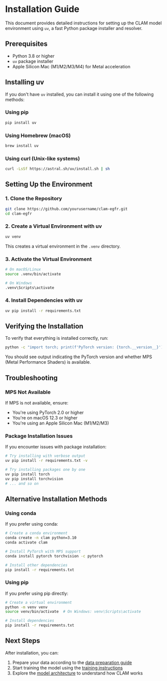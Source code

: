 # Installation Guide

This document provides detailed instructions for setting up the CLAM model environment using `uv`, a fast Python package installer and resolver.

## Prerequisites

- Python 3.8 or higher
- `uv` package installer
- Apple Silicon Mac (M1/M2/M3/M4) for Metal acceleration

## Installing uv

If you don't have `uv` installed, you can install it using one of the following methods:

### Using pip

```bash
pip install uv
```

### Using Homebrew (macOS)

```bash
brew install uv
```

### Using curl (Unix-like systems)

```bash
curl -LsSf https://astral.sh/uv/install.sh | sh
```

## Setting Up the Environment

### 1. Clone the Repository

```bash
git clone https://github.com/yourusername/clam-egfr.git
cd clam-egfr
```

### 2. Create a Virtual Environment with uv

```bash
uv venv
```

This creates a virtual environment in the `.venv` directory.

### 3. Activate the Virtual Environment

```bash
# On macOS/Linux
source .venv/bin/activate

# On Windows
.venv\Scripts\activate
```

### 4. Install Dependencies with uv

```bash
uv pip install -r requirements.txt
```

## Verifying the Installation

To verify that everything is installed correctly, run:

```bash
python -c "import torch; print(f'PyTorch version: {torch.__version__}'); print(f'MPS available: {torch.backends.mps.is_available()}')"
```

You should see output indicating the PyTorch version and whether MPS (Metal Performance Shaders) is available.

## Troubleshooting

### MPS Not Available

If MPS is not available, ensure:
- You're using PyTorch 2.0 or higher
- You're on macOS 12.3 or higher
- You're using an Apple Silicon Mac (M1/M2/M3)

### Package Installation Issues

If you encounter issues with package installation:

```bash
# Try installing with verbose output
uv pip install -r requirements.txt -v

# Try installing packages one by one
uv pip install torch
uv pip install torchvision
# ... and so on
```

## Alternative Installation Methods

### Using conda

If you prefer using conda:

```bash
# Create a conda environment
conda create -n clam python=3.10
conda activate clam

# Install PyTorch with MPS support
conda install pytorch torchvision -c pytorch

# Install other dependencies
pip install -r requirements.txt
```

### Using pip

If you prefer using pip directly:

```bash
# Create a virtual environment
python -m venv venv
source venv/bin/activate  # On Windows: venv\Scripts\activate

# Install dependencies
pip install -r requirements.txt
```

## Next Steps

After installation, you can:
1. Prepare your data according to the [data preparation guide](training.md#data-preparation)
2. Start training the model using the [training instructions](training.md#training-process)
3. Explore the [model architecture](model_architecture.md) to understand how CLAM works 